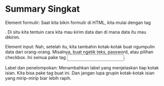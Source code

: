 # Summary Singkat

Element formulir: Saat kita bikin formulir di HTML, kita mulai dengan tag <form>. Di situ kita tentuin cara kita mau kirim data dan di mana data itu mau dikirim.

Element input: Nah, setelah itu, kita tambahin kotak-kotak buat ngumpulin data dari orang-orang. Misalnya, buat ngetik teks, password, atau pilihan checkbox. Ini semua pake tag <input>.

Label dan penelompokan: Menambahkan label yang menjelaskan tiap kotak isian. Kita bisa pake tag <label> buat ini. Dan jangan lupa grupin kotak-kotak isian yang mirip-mirip biar lebih rapih.